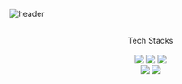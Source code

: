 ![header](https://capsule-render.vercel.app/api?type=rounded&color=timeGradient&text=Welcome%20to%20uykm%20-%20GitHub!&fontSize=40&height=180)

<br>

<div align=center>Tech Stacks</div>
<br>

<div align=center>
<img src="https://img.shields.io/badge/java-F05032?style=for-the-badge&logo=java&logoColor=white"> 
<img src="https://img.shields.io/badge/python-3776AB?style=for-the-badge&logo=python&logoColor=white">
<img src="https://img.shields.io/badge/c++-00599C?style=for-the-badge&logo=c++&logoColor=white">

<br>
  <img src="https://img.shields.io/badge/spring-6DB33F?style=for-the-badge&logo=spring&logoColor=white">
  <img src="https://img.shields.io/badge/spring boot-6DB33F?style=for-the-badge&logo=springboot&logoColor=white">
</div>
